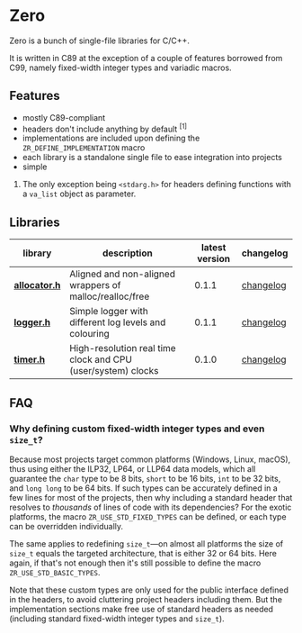 Zero
====

Zero is a bunch of single-file libraries for C/C++.

It is written in C89 at the exception of a couple of features borrowed from C99,
namely fixed-width integer types and variadic macros.


## Features

* mostly C89-compliant
* headers don't include anything by default <sup>[1]</sup>
* implementations are included upon defining the `ZR_DEFINE_IMPLEMENTATION`
  macro
* each library is a standalone single file to ease integration into projects
* simple

1. The only exception being `<stdarg.h>` for headers defining functions with a
`va_list` object as parameter.


## Libraries


| library | description | latest version | changelog |
|---------|-------------|----------------|-----------|
**[allocator.h](include/zero/allocator.h)** | Aligned and non-aligned wrappers of malloc/realloc/free | 0.1.1 | [changelog](changelogs/allocator.md)
**[logger.h](include/zero/logger.h)** | Simple logger with different log levels and colouring | 0.1.1 | [changelog](changelogs/logger.md)
**[timer.h](include/zero/timer.h)** | High-resolution real time clock and CPU (user/system) clocks | 0.1.0 | [changelog](changelogs/timer.md)


## FAQ

### Why defining custom fixed-width integer types and even `size_t`?

Because most projects target common platforms (Windows, Linux, macOS), thus
using either the ILP32, LP64, or LLP64 data models, which all guarantee the
`char` type to be 8 bits, `short` to be 16 bits, `int` to be 32 bits, and
`long long` to be 64 bits. If such types can be accurately defined in a few
lines for most of the projects, then why including a standard header that
resolves to _thousands_ of lines of code with its dependencies? For the exotic
platforms, the macro `ZR_USE_STD_FIXED_TYPES` can be defined, or each type can
be overridden individually.

The same applies to redefining `size_t`—on almost all platforms the size of
`size_t` equals the targeted architecture, that is either 32 or 64 bits. Here
again, if that's not enough then it's still possible to define
the macro `ZR_USE_STD_BASIC_TYPES`.

Note that these custom types are only used for the public interface defined in
the headers, to avoid cluttering project headers including them. But the
implementation sections make free use of standard headers as needed
(including standard fixed-width integer types and `size_t`).
